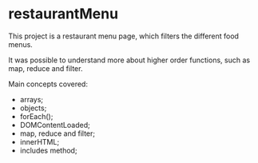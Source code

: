 # restaurantMenu
This project is a restaurant menu page, which filters the different food menus. 

It was possible to understand more about higher order functions, such as map, reduce and filter.

Main concepts covered:

- arrays;
- objects;
- forEach();
- DOMContentLoaded;
- map, reduce and filter;
- innerHTML;
- includes method;
